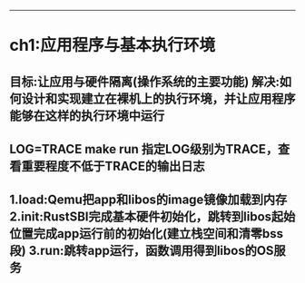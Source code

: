 -------------------------------------------------------------------
# ch1:应用程序与基本执行环境
目标:让应用与硬件隔离(操作系统的主要功能)
解决:如何设计和实现建立在裸机上的执行环境，并让应用程序能够在这样的执行环境中运行
-------------------------------------------------------------------
LOG=TRACE make run     指定LOG级别为TRACE，查看重要程度不低于TRACE的输出日志
-------------------------------------------------------------------
1.load:Qemu把app和libos的image镜像加载到内存
2.init:RustSBI完成基本硬件初始化，跳转到libos起始位置完成app运行前的初始化(建立栈空间和清零bss段)
3.run:跳转app运行，函数调用得到libos的OS服务
-------------------------------------------------------------------
